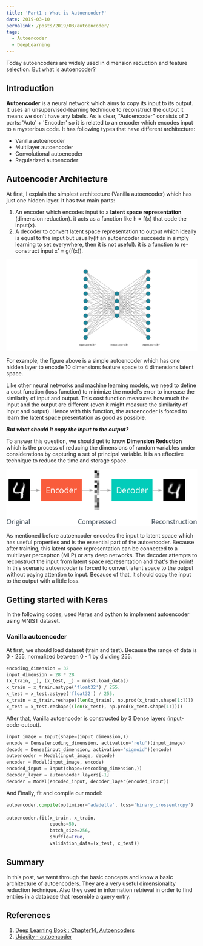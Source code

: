 ```yaml
---
title: 'Part1 : What is Autoencoder?'
date: 2019-03-10
permalink: /posts/2019/03/autoencoder/
tags:
  - Autoencoder
  - DeepLearning
---
```


Today autoencoders are widely used in dimension reduction and feature selection. But what is autoencoder?


## Introduction
**Autoencoder** is a neural network which aims to copy its input to its output. It uses an unsupervised-learning technique to reconstruct the output it means we don't have any labels. As is clear, "Autoencoder" consists of 2 parts: 'Auto' + 'Encoder' so it is related to an encoder which encodes input to a mysterious code. It has following types that have different architecture:
* Vanilla autoencoder
* Multilayer autoencoder
* Convolutional autoencoder
* Regularized autoencoder

## Autoencoder Architecture
At first, I explain the simplest architecture (Vanilla autoencoder) which has just one hidden layer. It has two main parts: 
1. An encoder which encodes input to a **latent space representation** (dimension reduction). it acts as a function like h = f(x) that code the input(x).
2. A decoder to convert latent space representation to output which ideally is equal to the input but usually(If an autoencoder succeeds in simply learning to set everywhere, then it is not useful). it is a function to re-construct input x' = g(f(x)).

![alt text](https://raw.githubusercontent.com/MhmDSmdi/mhmdsmdi.github.io/master/images/autoencoder.png)

For example, the figure above is a simple autoencoder which has one hidden layer to encode 10 dimensions feature space to 4 dimensions latent space.

Like other neural networks and machine learning models, we need to define a cost function (loss function) to minimize the model's error to increase the similarity of input and output. This cost function measures how much the input and the output are different (even it might measure the similarity of input and output). Hence with this function, the autoencoder is forced to learn the latent space presentation as good as possible.

***But what should it copy the input to the output?***

To answer this question, we should get to know **Dimension Reduction** which is the process of reducing the dimensions of random variables under considerations by capturing a set of principal variable. It is an effective technique to reduce the time and storage space.

![alt text](https://raw.githubusercontent.com/MhmDSmdi/mhmdsmdi.github.io/master/images/autoencoder_1.png)

As mentioned before autoencoder encodes the input to latent space which has useful properties and is the essential part of the autoencoder. Because after training, this latent space representation can be connected to a multilayer perceptron (MLP) or any deep networks. The decoder attempts to reconstruct the input from latent space representation and that's the point! In this scenario autoencoder is forced to convert latent space to the output without paying attention to input. Because of that, it should copy the input to the output with a little loss.

## Getting started with Keras
In the following codes, used Keras and python to implement autoencoder using MNIST dataset.

### Vanilla autoencoder
At first, we should load dataset (train and test). Because the range of data is 0 - 255, normalized between 0 - 1 by dividing 255.
``` python
encoding_dimension = 32
input_dimension = 28 * 28
(x_train, _), (x_test, _) = mnist.load_data()
x_train = x_train.astype('float32') / 255.
x_test = x_test.astype('float32') / 255.
x_train = x_train.reshape((len(x_train), np.prod(x_train.shape[1:])))
x_test = x_test.reshape((len(x_test), np.prod(x_test.shape[1:])))
```

After that, Vanilla autoencoder is constructed by 3 Dense layers (input-code-output).
``` python
input_image = Input(shape=(input_dimension,))
encode = Dense(encoding_dimension, activation='relu')(input_image)
decode = Dense(input_dimension, activation='sigmoid')(encode)
autoencoder = Model(input_image, decode)
encoder = Model(input_image, encode)
encoded_input = Input(shape=(encoding_dimension,))
decoder_layer = autoencoder.layers[-1]
decoder = Model(encoded_input, decoder_layer(encoded_input))
```
And Finally, fit and compile our model:
``` python
autoencoder.compile(optimizer='adadelta', loss='binary_crossentropy')

autoencoder.fit(x_train, x_train,
                epochs=50,
                batch_size=256,
                shuffle=True,
                validation_data=(x_test, x_test))
```

## Summary
In this post, we went through the basic concepts and know a basic architecture of autoencoders. They are a very useful dimensionality reduction technique. Also they used in information retrieval in order to find entries in a database that resemble a query entry.

## References
1) [Deep Learning Book : Chapter14, Autoencoders](https://www.deeplearningbook.org/contents/autoencoders.html)
2) [Udacity - autoencoder](https://github.com/udacity/deep-learning/tree/master/autoencoder)
